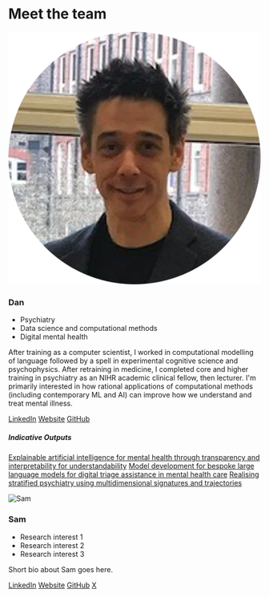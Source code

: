 # Meet the team

<div class="team-container">

<div class="team-card">
  <img src="../../assets/images/dan.png" alt="Dan" class="team-photo" />
  <h3>Dan</h3>
  <ul>
    <li>Psychiatry</li>
    <li>Data science and computational methods</li>
    <li>Digital mental health</li>
  </ul>
  <p>After training as a computer scientist, I worked in computational modelling of language followed by a spell in experimental cognitive science and psychophysics.  
  After retraining in medicine, I completed core and higher training in psychiatry as an NIHR academic clinical fellow, then lecturer.  I'm primarily interested in 
  how rational applications of computational methods (including contemporary ML and AI) can improve how we understand and treat mental illness.</p>
  <p class="team-links">
    <a href="https://www.linkedin.com/in/dan-w-joyce-6870166b/">LinkedIn</a>
    <a href="https://www.danwjoyce.com">Website</a>
    <a href="https://github.com/danwjoyce">GitHub</a>
  </p>
  <h5>Indicative Outputs</h5>
    <a href="https://www.nature.com/articles/s41746-023-00751-9">Explainable artificial intelligence for mental health through transparency and interpretability for understandability</a>
    <a href="https://www.sciencedirect.com/science/article/pii/S0933365724002306">Model development for bespoke large language models for digital triage assistance in mental health care</a>
    <a href="https://translational-medicine.biomedcentral.com/articles/10.1186/s12967-016-1116-1">Realising stratified psychiatry using multidimensional signatures and trajectories</a>
  </p>

</div>


<div class="team-card">
  <img src="../../assets/images/sam.png" alt="Sam" class="team-photo" />
  <h3>Sam</h3>
  <ul>
    <li>Research interest 1</li>
    <li>Research interest 2</li>
    <li>Research interest 3</li>
  </ul>
  <p>Short bio about Sam goes here.</p>
  <p class="team-links">
    <a href="#">LinkedIn</a>
    <a href="#">Website</a>
    <a href="#">GitHub</a>
    <a href="#">X</a>
  </p>
</div>

</div>